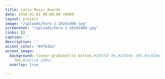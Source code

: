 ```yaml
---
title: Latin Music Awards
date: 2018-01-01 08:00:00 +0000
layout: project
image: "/uploads/hero-1-1024x400.jpg"
screenshot: "/uploads/hero-1-1024x400.jpg"
links: []
caption: ''
description: ''
accent_color: "#4fb1ba"
accent_image:
  background: linear-gradient(to bottom,#193747 0%,#233e4c 30%,#3c929e 50%,#d5d5d4
    70%,#cdccc8 100%)
  overlay: true

---
```

